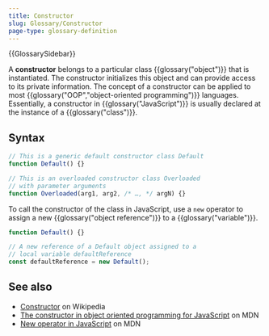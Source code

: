 ```yaml
---
title: Constructor
slug: Glossary/Constructor
page-type: glossary-definition
---
```


{{GlossarySidebar}}

A **constructor** belongs to a particular class {{glossary("object")}} that is instantiated. The constructor initializes this object and can provide access to its private information. The concept of a constructor can be applied to most {{glossary("OOP","object-oriented programming")}} languages. Essentially, a constructor in {{glossary("JavaScript")}} is usually declared at the instance of a {{glossary("class")}}.

## Syntax

```js
// This is a generic default constructor class Default
function Default() {}

// This is an overloaded constructor class Overloaded
// with parameter arguments
function Overloaded(arg1, arg2, /* …, */ argN) {}
```

To call the constructor of the class in JavaScript, use a `new` operator to assign a new {{glossary("object reference")}} to a {{glossary("variable")}}.

```js
function Default() {}

// A new reference of a Default object assigned to a
// local variable defaultReference
const defaultReference = new Default();
```

## See also

- [Constructor](https://en.wikipedia.org/wiki/Constructor_%28object-oriented_programming%29) on Wikipedia
- [The constructor in object oriented programming for JavaScript](/en-US/docs/Learn/JavaScript/Objects/Classes_in_JavaScript#classes_and_constructors) on MDN
- [New operator in JavaScript](/en-US/docs/Web/JavaScript/Reference/Operators/new) on MDN
